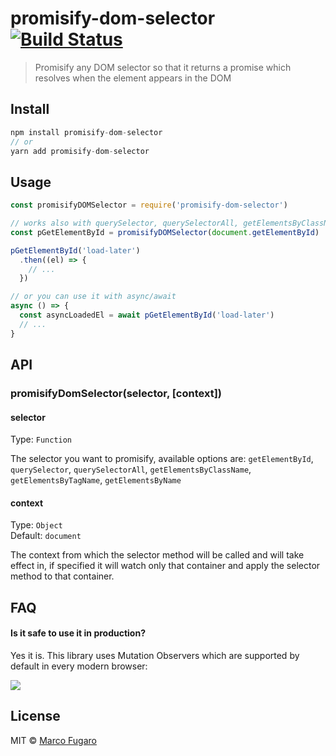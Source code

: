 # promisify-dom-selector [![Build Status](https://travis-ci.org/marcofugaro/promisify-dom-selector.svg?branch=master)](https://travis-ci.org/marcofugaro/promisify-dom-selector)

> Promisify any DOM selector so that it returns a promise which resolves when the element appears in the DOM


## Install

```js
npm install promisify-dom-selector
// or
yarn add promisify-dom-selector
```


## Usage

```js
const promisifyDOMSelector = require('promisify-dom-selector')

// works also with querySelector, querySelectorAll, getElementsByClassName and so on..
const pGetElementById = promisifyDOMSelector(document.getElementById)

pGetElementById('load-later')
  .then((el) => {
    // ...
  })

// or you can use it with async/await
async () => {
  const asyncLoadedEl = await pGetElementById('load-later')
  // ...
}
```


## API

### promisifyDomSelector(selector, [context])

#### selector

Type: `Function`

The selector you want to promisify, available options are: `getElementById`, `querySelector`, `querySelectorAll`, `getElementsByClassName`, `getElementsByTagName`, `getElementsByName`

#### context

Type: `Object`<br>
Default: `document`

The context from which the selector method will be called and will take effect in, if specified it will watch only that container and apply the selector method to that container.


## FAQ

#### Is it safe to use it in production?
Yes it is. This library uses Mutation Observers which are supported by default in every modern browser:

[![](http://i.imgur.com/h7w14kU.png)](http://caniuse.com/#feat=mutationobserver)

## License

MIT © [Marco Fugaro](http://marcofugaro.it)
